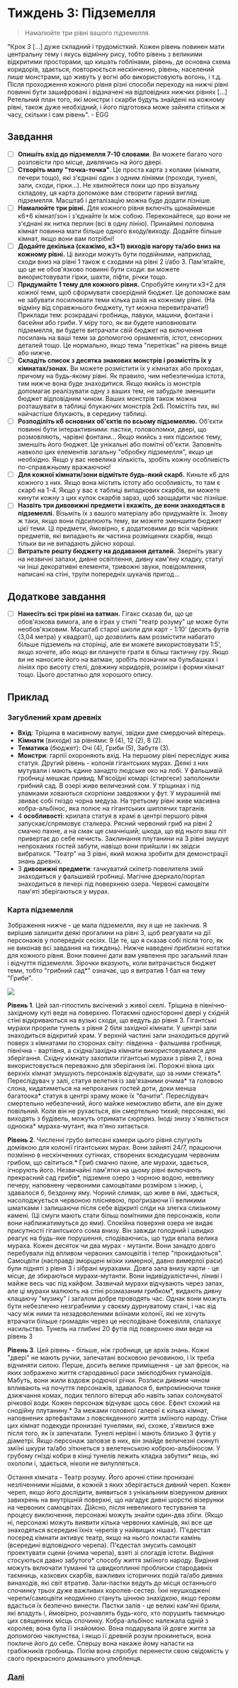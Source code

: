 # Тиждень 3: Підземелля
> Намалюйте три рівні вашого підземелля.

"Крок 3 [...] дуже складний і трудомісткий. Кожен рівень повинен мати центральну тему і якусь відмінну рису, тобто рівень з великими відкритими просторами, що кишать гоблінами, рівень, де основна схема коридорів, здається, повторюється нескінченно, рівень, населений лише монстрами, що живуть у вогні або використовують вогонь, і т.д. Після проходження кожного рівня різні способи переходу на нижчі рівні повинні бути зашифровані і відзначені на відповідних нижчих рівнях [...] Ретельний план того, які монстри і скарби будуть знайдені на кожному рівні, також дуже необхідний, і його підготовка може зайняти стільки ж часу, скільки і сам рівень". - EGG

## Завдання

- [ ] **Опишіть вхід до підземелля 7-10 словами**. Ви можете багато чого розповісти про місце, дивлячись на його двері. 
- [ ] **Створіть мапу "точка-точка"**. Це проста карта з колами (кімнати, печери тощо), які з'єднані один з одним лініями (проходи, тунелі, зали, сходи, гірки...). Не хвилюйтеся поки що про візуальну складову, ця карта допоможе вам створити гарний вигляд підземелля. Масштаб і деталізацію можна буде додати пізніше. 
- [ ] **Намалюйте три рівні.** Для кожного рівня включіть щонайменше к6+6 кімнат/зон і з'єднайте їх між собою. Переконайтеся, що вони не з'єднані як нитка перлин (всі в одну лінію). Принаймні половина кімнат повинна мати більше одного входу/виходу. Додайте більше кімнат, якщо вони вам потрібні! 
- [ ] **Додайте декілька (скажімо, к3+1) виходів нагору та/або вниз на кожному рівні.** Ці виходи можуть бути подвійними, наприклад, сходи вниз на рівні 1 також є сходами на рівні 2 і/або 3. Пам'ятайте, що це не обов'язково повинні бути сходи: ви можете використовувати гірки, шахти, ліфти, річки тощо. 
- [ ] **Придумайте 1 тему для кожного рівня.** Спробуйте кинути к3+2 для кожної теми, щоб сформувати своєрідний бюджет. Це допоможе вам не забувати посилювати теми кілька разів на кожному рівні. (На відміну від справжнього бюджету, тут можна перевитрачати!) Приклади тем: розкрадачі гробниць, павуки, машини, фонтани і басейни або гриби. У міру того, як ви будете наповнювати підземелля, ви будете витрачати свій бюджет на включення посилань на ваші теми за допомогою орнаментів, істот, сенсорних деталей тощо. Це нормально, якщо тема "перетікає" на рівень вище або нижче.
- [ ] **Складіть список з десятка знакових монстрів і розмістіть їх у кімнатах/зонах.** Ви можете розмістити їх у кімнатах або проходах, причому на будь-якому рівні. Як правило, чим небезпечніша істота, тим нижче вона буде знаходитися. Якщо якийсь із монстрів допомагає реалізувати одну з ваших тем, не забудьте зменшити бюджет відповідним чином. Ваших монстрів також можна розташувати в таблиці блукаючих монстрів 2к6. Помістіть тих, які найчастіше блукають, в середину таблиці.
- [ ] **Розподіліть к6 основних об'єктів по всьому підземеллю.** Об'єкти повинні бути інтерактивними: пастки, головоломки, двері, що розмовляють, чарівні фонтани... Якщо якийсь з них підсилює тему, зменшіть його бюджет. Це унікальні або помітні об'єкти. Заповніть навколо цих елементів загальну "обробку підземелля", якщо це необхідно. Якщо у вас невелика кількість, зробіть кожну особливість по-справжньому вражаючою! 
- [ ] **Для кожної кімнати/зони відмітьте будь-який скарб.** Киньте к6 для кожного з них. Якщо вона містить істоту або особливість, то там є скарб на 1-4. Якщо у вас є таблиці випадкових скарбів, ви можете кинути кожну з цих купок скарбів зараз, щоб заощадити час пізніше. 
- [ ] **Назвіть три дивовижні предмети і вкажіть, де вони знаходяться в підземеллі.** Візьміть їх з вашого матеріалу або придумайте їх. Знову ж таки, якщо вони підсилюють тему, ви можете зменшити бюджет цієї теми. Ці предмети, ймовірно, є додатковими до всіх чарівних предметів, які випадають як частина розміщених скарбів, якщо тільки ви не випадають дійсно хороші. 
- [ ] **Витратьте решту бюджету на додавання деталей.** Зверніть увагу на незвичні запахи, дивне освітлення, дивну кам'яну кладку, статуї чи інші декоративні елементи, тривожні звуки, повідомлення, написані на стіні, трупи попередніх шукачів пригод... 
## Додаткове завдання

- [ ] **Нанесіть всі три рівні на ватман.** Гігакс сказав би, що це обов'язкова вимога, але в іграх у стилі "театр розуму" це може бути необов'язковим. Масштаб старої школи для карт - 1:10' (десять футів (3,04 метра) у квадраті), що дозволить вам розмістити набагато більше підземель на сторінці, але ви можете використовувати 1:5', якщо хочете, або якщо ви плануєте грати в більш тактичну гру. Якщо ви не наносите його на ватман, зробіть позначки на бульбашках і лініях про висоту стелі, довжину коридорів, розміри і форми кімнат тощо. Цього достатньо для хорошого опису.

## Приклад

### Загублений храм древніх
- **Вхід**: Тріщина в масивному валуні, звідки дме смердючий вітерець. 
- **Кімнати** (виходи) за рівнями: 9 (4), 12 (2), 8 (2).
- **Тематика** (бюджет): Очі (4), Гриби (5), Забуте (3). 
- **Монстри**: гарпії охороняють вхід. На першому рівні переслідує жива статуя. Другий рівень - колонія гігантських мурах. Деякі з них мутували і мають єдине занадто людське око на лобі. У фальшивій гробниці мешкає привид. М'ясоїдні комарі (стиргеси) заполонили грибний сад. В озері живе величезний сом. У тріщинах і під уламками ховаються скорпіони завдовжки у фут. У мурашиній ямі звиває собі гніздо чорна медуза. На третьому рівні живе масивна кобра-альбінос, яка полює на гігантських шиплячих тарганів. 
- 4 **особливості**: крилата статуя в храмі в центрі першого рівня запускає/спрямовує сталкера. Рясний червоний гриб на рівні 2 смачно пахне, а на смак ще смачніший; шкода, що від нього ваш піт привертає до себе нечисть. Заклинання плутанини на 3 рівні змушує непроханих гостей забути, навіщо вони прийшли і як звідси вибратися. "Театр" на 3 рівні, який можна зробити для демонстрації знань древніх. 
- 3 **дивовижні предмети**: гачкуватий скіпетр повелителя змій знаходиться у фальшивій гробниці. Магічне дзеркало/портал знаходиться в печері під поверхнею озера. Червоні самоцвіти пам'яті зберігаються у мурах. 

### Карта підземелля

Зображення нижче - це мапа підземелля, яку я ще не закінчив. Я вирішив залишити деякі прогалини на рівні 3, щоб реагувати на дії персонажів у попередніх сесіях. (Це те, що я сказав собі після того, як не виконав всі завдання на тиждень). Нижче наведені приблизні нотатки для кожного рівня. Вони повинні дати вам уявлення про загальний план і відчуття підземелля. Зірочки вказують, коли витрачається бюджет теми, тобто "грибний сад*" означає, що я витратив 1 бал на тему "Гриби".

![](Assets/Dungeon.png)


**Рівень 1**. Цей зал-гіпостиль висічений з живої скелі. Тріщина в північно-західному куті веде на поверхню. Потаємні односторонні двері у східній стіні відкриваються на вузькі сходи, що ведуть до рівня 3. Гігантські мурахи прорили тунель з рівня 2 біля західної кімнати. У центрі зали знаходиться відкритий храм. У верхній частині зали знаходиться другий поверх з кімнатами по сторонах світу: південна - фальшива гробниця, північна - вартівня, а східна/західна кімнати використовувалися для зберігання. Східну кімнату захопили гігантські мурахи з рівня 2, і вона використовується переважно для зберігання їжі. Порожні вікна цих верхніх кімнат змушують персонажів відчувати, що за ними стежать*. Переслідувач у залі, статуя велетня із зав'язаними очима* та головою слона, кидатиметься на непроханих гостей доти, доки менша багатоока* статуя в центрі храму може їх "бачити". Переслідувач смертельно небезпечний, його майже неможливо вбити, але він дуже повільний. Коли він не рухається, він смертельно тихий; персонажі, які виходять з будівель, можуть отримати сюрприз. Іноді знизу з'являється одноока* мураха-мутант, яка п'яно хитається.

**Рівень 2**. Численні грубо витесані камери цього рівня слугують домівкою для колонії гігантських мурах. Вони зайняті 24/7, працюючи позмінно в нескінченних сутінках, створених всюдисущим червоним грибом, що світиться.* Гриб смачно пахне, але мурахи, здається, ігнорують його. Незвичайні пам'ятки на цьому рівні включають прекрасний сад грибів*, підземне озеро з чорною водою, невелику печеру, наповнену червоними самоцвітами розміром з інжир, і, здавалося б, бездонну яму. Чорний слимак, що живе в ямі, здається, насолоджується червоною пліснявою, прогризаючи її великими шматками і залишаючи після себе відкриті сліди на злегка слизькому камені. (Ці смуги мають стати більш помітними для персонажів, коли вони наближатимуться до ями). Спокійна поверхня озера не видає присутності гігантського сома внизу. Він завжди голодний і швидко реагує на будь-яке порушення, сподіваючись, що туди впала велика мураха. Кожен десяток чи два мурах - мутанти. Вони занадто довго перебували під впливом червоних самоцвітів і тепер "прокидаються". Самоцвіти (насправді зморщені мізки химерної, давно вимерлої раси) були підняті з рівня 3 і зібрані мурахами. Довга зала внизу карти - це місце, де збираються мурахи-мутанти. Вони індивідуалістичні, ліниві і майже весь час під кайфом. Зазвичай мурахи відчувають через запах, але ці мурахи малюють на стіні розмазаним грибком*, видають дивну клацаючу "музику" і загалом добре проводять час.  Однак вони можуть бути небезпечно незграбними у своєму дурнуватому стані, і час від часу між ними та незадоволеними воїнами колонії, які не хочуть втрачати більше громадян через це несподіване божевілля, спалахує насильство. Тунель на глибині 20 футів під поверхнею ями веде на рівень 3

**Рівень 3**. Цей рівень - більше, ніж гробниця, це архів знань. Кожні "двері" не мають ручки, запечатані восковою речовиною, і їх треба відчиняти силою. Перше, досить велике приміщення - це зал фресок, на яких зображено життя стародавньої раси змієподібних гуманоїдів. Мабуть, вони жили вздовж родючої річки. Розписи дивним чином впливають на почуття персонажів, здавалося б, випромінюючи тонке дзижчання комах, подих теплого вітерця або навіть запах солонуватої річкової води. Кожен персонаж відчуває щось своє. Ефект схожий на снодійну плутанину.* За межами головної галереї є кілька кімнат, наповнених артефактами з повсякденного життя зміїного народу. Стіни цих кімнат подекуди пронизані тунелями, які, схоже, з'явилися вже після того, як їх запечатали. Тунелі нерівні і мають близько 3 футів у діаметрі. Якщо персонаж заповзе в них, він знайде величезні скинуті зміїні шкури та/або зіткнеться з велетенською коброю-альбіносом. У грубому гнізді кобри в кінці тунелів лежить кладка забутих* яєць, які охололи і, здається, ніколи не вилупляться.

Остання кімната - Театр розуму. Його арочні стіни пронизані незліченними нішами, в кожній з яких зберігається дивний череп. Кожен череп, якщо його дослідити, виявиться з унікальним візерунком дивних завихрень на внутрішній поверхні, що нагадує дивні шорсткі візерунки на червоних самоцвітах. Дійсно, після невеликого тестування та процесу виключення, персонажі можуть знайти один-два збіги. (Якщо ні, персонажі можуть виявити кілька червоних камінців, які все ще знаходяться всередині їхніх черепів у найвищих нішах). П'єдестал посеред кімнати активує театр, якщо на нього покласти камінь (всередині відповідного черепа). П'єдестал змусить самоцвіт проектувати сцени (очима черепа), взяті зі спогадів істоти. Видіння стосуються давно забутого* способу життя зміїного народу. Видіння можуть включати туманні та швидкоплинні проблиски стародавніх таємниць, казкових скарбів, важливих історичних подій та/або дивних винаходів, які світ втратив. Зали-пастки ведуть до місця останнього спочинку трьох дуже важливих королев-сестер. Їхні неушкоджені черепи/самоцвіти неодмінно стануть цінною знахідкою, якщо героям вдасться їх безпечно винести. Пастки залів - це великі кам'яні брили, які впадуть і, ймовірно, розчавлять будь-кого, хто порушить таємницю цих священних місць спочинку. Кобра-альбінос належала одній з королев; вона була її знайомою. Вона подарувала їй довге життя за допомогою чаклунства, і якщо її древній розум прокинеться, вона покличе його до себе. Спершу вона накаже йому напасти на грабіжників гробниць. Потім вона спробує перенести свою свідомість у свого прекрасного домашнього улюбленця.

### [Далі](Тиждень%204%20Особливості%20міста.md)
